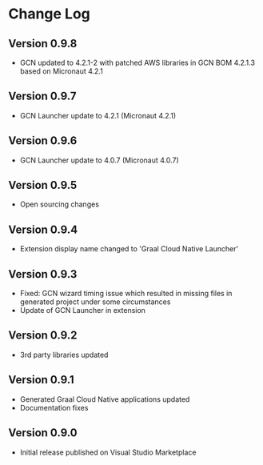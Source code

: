 # Change Log

## Version 0.9.8
* GCN updated to 4.2.1-2 with patched AWS libraries in GCN BOM 4.2.1.3 based on Micronaut 4.2.1

## Version 0.9.7
* GCN Launcher update to 4.2.1 (Micronaut 4.2.1)

## Version 0.9.6
* GCN Launcher update to 4.0.7 (Micronaut 4.0.7)

## Version 0.9.5
* Open sourcing changes

## Version 0.9.4
* Extension display name changed to 'Graal Cloud Native Launcher'

## Version 0.9.3
* Fixed: GCN wizard timing issue which resulted in missing files in generated project under some circumstances
* Update of GCN Launcher in extension

## Version 0.9.2
* 3rd party libraries updated

## Version 0.9.1
* Generated Graal Cloud Native applications updated
* Documentation fixes

## Version 0.9.0
* Initial release published on Visual Studio Marketplace